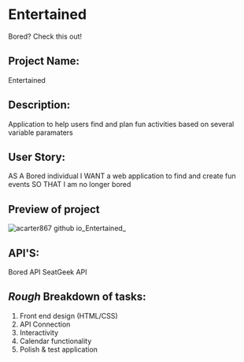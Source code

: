 # Entertained
Bored? Check this out!

## Project Name: 
Entertained


## Description:
Application to help users find and plan fun activities based on several variable paramaters 


## User Story: 
AS A Bored individual 
I WANT a web application to find and create fun events 
SO THAT I am no longer bored

## Preview of project
![acarter867 github io_Entertained_](https://user-images.githubusercontent.com/118003612/213340134-bde02a31-e398-44bb-9135-a0c9fd2d40ab.png)


## API'S: 
Bored API
SeatGeek API



## *Rough* Breakdown of tasks:
1. Front end design (HTML/CSS)
2. API Connection
3. Interactivity
4. Calendar functionality
5. Polish & test application
